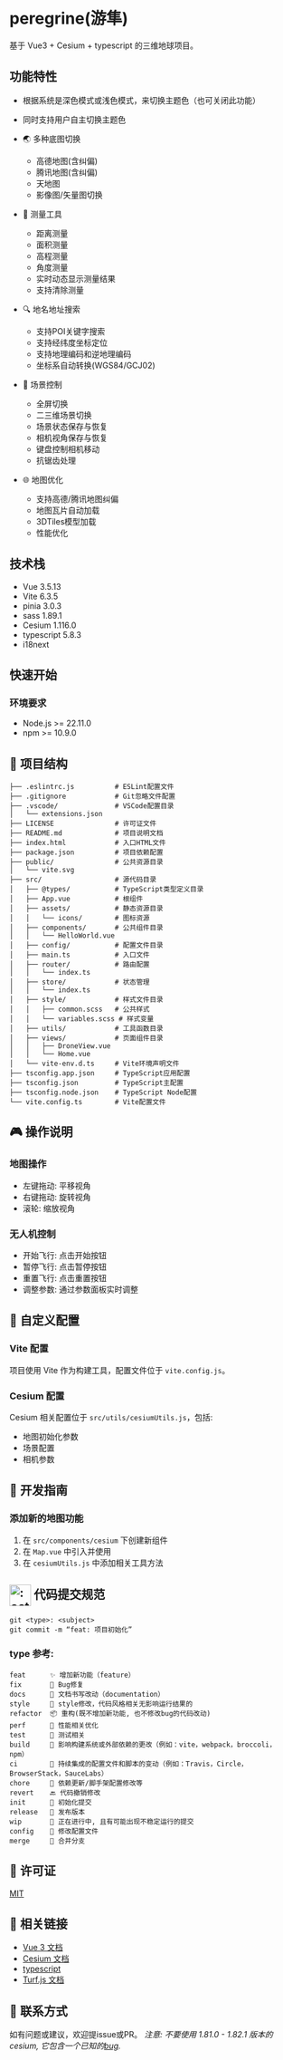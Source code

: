 # peregrine(游隼)

基于 Vue3 + Cesium + typescript 的三维地球项目。

## 功能特性
- 根据系统是深色模式或浅色模式，来切换主题色（也可关闭此功能）
- 同时支持用户自主切换主题色

- 🌏 多种底图切换
  - 高德地图(含纠偏)
  - 腾讯地图(含纠偏)
  - 天地图
  - 影像图/矢量图切换
  
- 📏 测量工具
  - 距离测量
  - 面积测量 
  - 高程测量
  - 角度测量
  - 实时动态显示测量结果
  - 支持清除测量

- 🔍 地名地址搜索
  - 支持POI关键字搜索
  - 支持经纬度坐标定位
  - 支持地理编码和逆地理编码
  - 坐标系自动转换(WGS84/GCJ02)

- 🎯 场景控制
  - 全屏切换
  - 二三维场景切换
  - 场景状态保存与恢复
  - 相机视角保存与恢复
  - 键盘控制相机移动
  - 抗锯齿处理

- 🌐 地图优化
  - 支持高德/腾讯地图纠偏
  - 地图瓦片自动加载
  - 3DTiles模型加载
  - 性能优化

## 技术栈

- Vue 3.5.13
- Vite 6.3.5
- pinia 3.0.3
- sass 1.89.1
- Cesium 1.116.0
- typescript 5.8.3
- i18next

## 快速开始

### 环境要求

- Node.js >= 22.11.0
- npm >= 10.9.0


## 📁 项目结构

```
├── .eslintrc.js          # ESLint配置文件
├── .gitignore            # Git忽略文件配置
├── .vscode/              # VSCode配置目录
│   └── extensions.json
├── LICENSE               # 许可证文件
├── README.md             # 项目说明文档
├── index.html            # 入口HTML文件
├── package.json          # 项目依赖配置
├── public/               # 公共资源目录
│   └── vite.svg
├── src/                  # 源代码目录
│   ├── @types/           # TypeScript类型定义目录
│   ├── App.vue           # 根组件
│   ├── assets/           # 静态资源目录
│   │   └── icons/        # 图标资源
│   ├── components/       # 公共组件目录
│   │   └── HelloWorld.vue
│   ├── config/           # 配置文件目录
│   ├── main.ts           # 入口文件
│   ├── router/           # 路由配置
│   │   └── index.ts
│   ├── store/            # 状态管理
│   │   └── index.ts
│   ├── style/            # 样式文件目录
│   │   ├── common.scss   # 公共样式
│   │   └── variables.scss # 样式变量
│   ├── utils/            # 工具函数目录
│   ├── views/            # 页面组件目录
│   │   ├── DroneView.vue
│   │   └── Home.vue
│   └── vite-env.d.ts     # Vite环境声明文件
├── tsconfig.app.json     # TypeScript应用配置
├── tsconfig.json         # TypeScript主配置
├── tsconfig.node.json    # TypeScript Node配置
└── vite.config.ts        # Vite配置文件
```

## 🎮 操作说明

### 地图操作
- 左键拖动: 平移视角
- 右键拖动: 旋转视角
- 滚轮: 缩放视角

### 无人机控制
- 开始飞行: 点击开始按钮
- 暂停飞行: 点击暂停按钮
- 重置飞行: 点击重置按钮
- 调整参数: 通过参数面板实时调整

## 🔧 自定义配置

### Vite 配置
项目使用 Vite 作为构建工具，配置文件位于 `vite.config.js`。

### Cesium 配置
Cesium 相关配置位于 `src/utils/cesiumUtils.js`，包括:
- 地图初始化参数
- 场景配置
- 相机参数

## 📝 开发指南

### 添加新的地图功能
1. 在 `src/components/cesium` 下创建新组件
2. 在 `Map.vue` 中引入并使用
3. 在 `cesiumUtils.js` 中添加相关工具方法

## <img class="emoji" title=":octocat:" alt=":octocat:" src="https://github.githubassets.com/images/icons/emoji/octocat.png" height="38" width="38" align="absmiddle"> 代码提交规范

```
git <type>: <subject>
git commit -m “feat: 项目初始化”
```

### type 参考:

```
feat      ✨ 增加新功能（feature）
fix       🐛 Bug修复
docs      📖 文档书写改动（documentation）
style     💎 style修改，代码风格相关无影响运行结果的
refactor  📦 重构(既不增加新功能, 也不修改bug的代码改动)
perf      🚀 性能相关优化
test      🚨 测试相关
build     👷 影响构建系统或外部依赖的更改（例如：vite，webpack，broccoli，npm）
ci        🔖 持续集成的配置文件和脚本的变动（例如：Travis，Circle，BrowserStack，SauceLabs）
chore     🎫 依赖更新/脚手架配置修改等
revert    🔙 代码撤销修改
init      🎉 初始化提交
release   🔖 发布版本
wip       🚧 正在进行中, 且有可能出现不稳定运行的提交
config    🔧 修改配置文件
merge     🔀 合并分支
```

## 📄 许可证

[MIT](LICENSE)

## 🔗 相关链接

- [Vue 3 文档](https://v3.vuejs.org/)
- [Cesium 文档](https://cesium.com/docs/)
- [typescript](https://www.typescriptlang.org/)
- [Turf.js 文档](https://turfjs.fenxianglu.cn/)

## 📧 联系方式

如有问题或建议，欢迎提issue或PR。
_注意: 不要使用 1.81.0 - 1.82.1 版本的 cesium, 它包含一个已知的[bug](https://github.com/CesiumGS/cesium/issues/9590)._